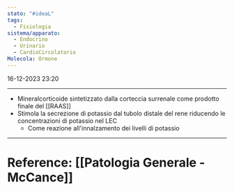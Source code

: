 ```yaml
---
stato: "#ideaL"
tags:
  - Fisiologia
sistema/apparato:
  - Endocrino
  - Urinario
  - CardioCircolatorio
Molecola: Ormone
---
```

16-12-2023 23:20

--- 

- Mineralcorticoide sintetizzato dalla corteccia surrenale come prodotto finale del [[RAAS]]
- Stimola la secrezione di potassio dal tubolo distale del rene riducendo le concentrazioni di potassio nel LEC
	- Come reazione all'innalzamento dei livelli di potassio



--- 
# Reference: [[Patologia Generale - McCance]]